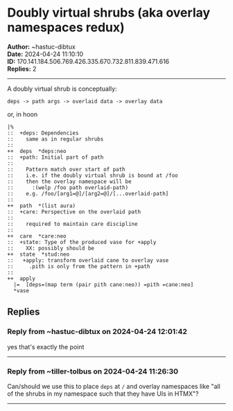 # Doubly virtual shrubs (aka overlay namespaces redux)

**Author:** ~hastuc-dibtux  
**Date:** 2024-04-24 11:10:10  
**ID:** 170.141.184.506.769.426.335.670.732.811.839.471.616  
**Replies:** 2  

---

A doubly virtual shrub is conceptually:


```plaintext
deps -> path args -> overlaid data -> overlay data
```

or, in hoon


```hoon
|%
::  +deps: Dependencies
::    same as in regular shrubs
:: 
++  deps  *deps:neo
::  +path: Initial part of path
::
::    Pattern match over start of path
::    i.e. if the doubly virtual shrub is bound at /foo 
::    then the overlay namespace will be
::      :(welp /foo path overlaid-path)
::    e.g. /foo/[arg1=@]/[arg2=@]/[...overlaid-path]
::
++  path  *(list aura)
::  +care: Perspective on the overlaid path
::    
::    required to maintain care discipline
::
++  care  *care:neo
::  +state: Type of the produced vase for +apply
::    XX: possibly should be 
++  state  *stud:neo
::   +apply: transform overlaid cane to overlay vase
::     .pith is only from the pattern in +path
::  
++  apply
  |=  [deps=(map term (pair pith cane:neo)) =pith =cane:neo]
  *vase
```


## Replies

### Reply from ~hastuc-dibtux on 2024-04-24 12:01:42

yes that's exactly the point


---

### Reply from ~tiller-tolbus on 2024-04-24 11:26:30

Can/should we use this to place `deps` at `/` and overlay namespaces like "all of the shrubs in my namespace such that they have UIs in HTMX"? 


---

